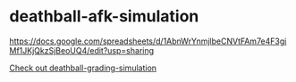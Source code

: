 # deathball-afk-simulation

https://docs.google.com/spreadsheets/d/1AbnWrYnmjlbeCNVtFAm7e4F3giMf1JKjQkzSjBeoUQ4/edit?usp=sharing

[Check out deathball-grading-simulation](https://github.com/aarcn/deathball-grading-simulation)
